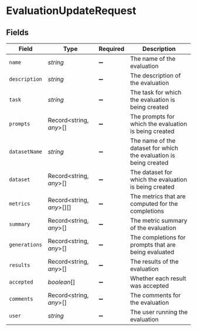 # EvaluationUpdateRequest


## Fields

| Field                                                             | Type                                                              | Required                                                          | Description                                                       |
| ----------------------------------------------------------------- | ----------------------------------------------------------------- | ----------------------------------------------------------------- | ----------------------------------------------------------------- |
| `name`                                                            | *string*                                                          | :heavy_minus_sign:                                                | The name of the evaluation                                        |
| `description`                                                     | *string*                                                          | :heavy_minus_sign:                                                | The description of the evaluation                                 |
| `task`                                                            | *string*                                                          | :heavy_minus_sign:                                                | The task for which the evaluation is being created                |
| `prompts`                                                         | Record<string, *any*>[]                                           | :heavy_minus_sign:                                                | The prompts for which the evaluation is being created             |
| `datasetName`                                                     | *string*                                                          | :heavy_minus_sign:                                                | The name of the dataset for which the evaluation is being created |
| `dataset`                                                         | Record<string, *any*>[]                                           | :heavy_minus_sign:                                                | The dataset for which the evaluation is being created             |
| `metrics`                                                         | Record<string, *any*>[][]                                         | :heavy_minus_sign:                                                | The metrics that are computed for the completions                 |
| `summary`                                                         | Record<string, *any*>[]                                           | :heavy_minus_sign:                                                | The metric summary of the evaluation                              |
| `generations`                                                     | Record<string, *any*>[]                                           | :heavy_minus_sign:                                                | The completions for prompts that are being evaluated              |
| `results`                                                         | Record<string, *any*>[]                                           | :heavy_minus_sign:                                                | The results of the evaluation                                     |
| `accepted`                                                        | *boolean*[]                                                       | :heavy_minus_sign:                                                | Whether each result was accepted                                  |
| `comments`                                                        | Record<string, *any*>[]                                           | :heavy_minus_sign:                                                | The comments for the evaluation                                   |
| `user`                                                            | *string*                                                          | :heavy_minus_sign:                                                | The user running the evaluation                                   |